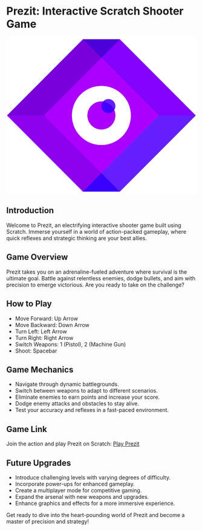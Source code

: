 # Prezit: Interactive Scratch Shooter Game

![Game Screenshot](https://github.com/Rohan-Redd/Vision/blob/main/Static/img/fav.png)

## Introduction

Welcome to Prezit, an electrifying interactive shooter game built using Scratch. Immerse yourself in a world of action-packed gameplay, where quick reflexes and strategic thinking are your best allies.

## Game Overview

Prezit takes you on an adrenaline-fueled adventure where survival is the ultimate goal. Battle against relentless enemies, dodge bullets, and aim with precision to emerge victorious. Are you ready to take on the challenge?

## How to Play

- Move Forward: Up Arrow
- Move Backward: Down Arrow
- Turn Left: Left Arrow
- Turn Right: Right Arrow
- Switch Weapons: 1 (Pistol), 2 (Machine Gun)
- Shoot: Spacebar

## Game Mechanics

- Navigate through dynamic battlegrounds.
- Switch between weapons to adapt to different scenarios.
- Eliminate enemies to earn points and increase your score.
- Dodge enemy attacks and obstacles to stay alive.
- Test your accuracy and reflexes in a fast-paced environment.

## Game Link

Join the action and play Prezit on Scratch: [Play Prezit](https://scratch.mit.edu/projects/676807397)

## Future Upgrades

- Introduce challenging levels with varying degrees of difficulty.
- Incorporate power-ups for enhanced gameplay.
- Create a multiplayer mode for competitive gaming.
- Expand the arsenal with new weapons and upgrades.
- Enhance graphics and effects for a more immersive experience.

Get ready to dive into the heart-pounding world of Prezit and become a master of precision and strategy!

